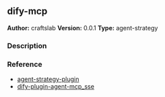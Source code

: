 ## dify-mcp

**Author:** craftslab
**Version:** 0.0.1
**Type:** agent-strategy

### Description

### Reference

- [agent-strategy-plugin](https://docs.dify.ai/plugins/quick-start/develop-plugins/agent-strategy-plugin)
- [dify-plugin-agent-mcp_sse](https://github.com/junjiem/dify-plugin-agent-mcp_sse)
